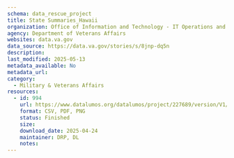 ```yaml
---
schema: data_rescue_project 
title: State Summaries_Hawaii
organization: Office of Information and Technology - IT Operations and Services (ITOPS)
agency: Department of Veterans Affairs
websites: data.va.gov
data_source: https://data.va.gov/stories/s/8jnp-dq5n
description: 
last_modified: 2025-05-13
metadata_available: No
metadata_url: 
category:
  - Military & Veterans Affairs 
resources:
  - id: 994
    url: https://www.datalumos.org/datalumos/project/227689/version/V1/view
    format: CSV, PDF, PNG
    status: Finished
    size: 
    download_date: 2025-04-24
    maintainer: DRP, DL
    notes: 
---
```


